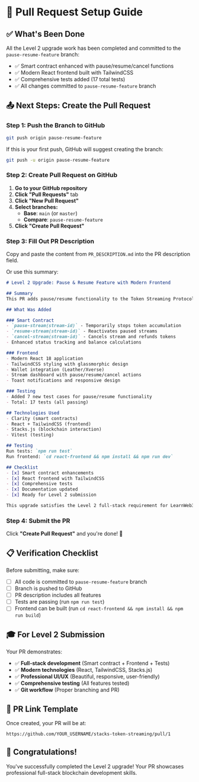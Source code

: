 # 🚀 Pull Request Setup Guide

## ✅ What's Been Done

All the Level 2 upgrade work has been completed and committed to the `pause-resume-feature` branch:

- ✅ Smart contract enhanced with pause/resume/cancel functions
- ✅ Modern React frontend built with TailwindCSS
- ✅ Comprehensive tests added (17 total tests)
- ✅ All changes committed to `pause-resume-feature` branch

## 📤 Next Steps: Create the Pull Request

### Step 1: Push the Branch to GitHub

```bash
git push origin pause-resume-feature
```

If this is your first push, GitHub will suggest creating the branch:
```bash
git push -u origin pause-resume-feature
```

### Step 2: Create Pull Request on GitHub

1. **Go to your GitHub repository**
2. **Click "Pull Requests"** tab
3. **Click "New Pull Request"**
4. **Select branches:**
   - **Base**: `main` (or `master`)
   - **Compare**: `pause-resume-feature`
5. **Click "Create Pull Request"**

### Step 3: Fill Out PR Description

Copy and paste the content from `PR_DESCRIPTION.md` into the PR description field.

Or use this summary:

```markdown
# Level 2 Upgrade: Pause & Resume Feature with Modern Frontend

## Summary
This PR adds pause/resume functionality to the Token Streaming Protocol along with a modern React + TailwindCSS frontend, demonstrating full-stack blockchain development.

## What Was Added

### Smart Contract
- `pause-stream(stream-id)` - Temporarily stops token accumulation
- `resume-stream(stream-id)` - Reactivates paused streams
- `cancel-stream(stream-id)` - Cancels stream and refunds tokens
- Enhanced status tracking and balance calculations

### Frontend
- Modern React 18 application
- TailwindCSS styling with glassmorphic design
- Wallet integration (Leather/Xverse)
- Stream dashboard with pause/resume/cancel actions
- Toast notifications and responsive design

### Testing
- Added 7 new test cases for pause/resume functionality
- Total: 17 tests (all passing)

## Technologies Used
- Clarity (smart contracts)
- React + TailwindCSS (frontend)
- Stacks.js (blockchain interaction)
- Vitest (testing)

## Testing
Run tests: `npm run test`
Run frontend: `cd react-frontend && npm install && npm run dev`

## Checklist
- [x] Smart contract enhancements
- [x] React frontend with TailwindCSS
- [x] Comprehensive tests
- [x] Documentation updated
- [x] Ready for Level 2 submission

This upgrade satisfies the Level 2 full-stack requirement for LearnWeb3 Stacks Developer Degree.
```

### Step 4: Submit the PR

Click **"Create Pull Request"** and you're done! 🎉

## 📋 Verification Checklist

Before submitting, make sure:

- [ ] All code is committed to `pause-resume-feature` branch
- [ ] Branch is pushed to GitHub
- [ ] PR description includes all features
- [ ] Tests are passing (run `npm run test`)
- [ ] Frontend can be built (run `cd react-frontend && npm install && npm run build`)

## 🎓 For Level 2 Submission

Your PR demonstrates:
- ✅ **Full-stack development** (Smart contract + Frontend + Tests)
- ✅ **Modern technologies** (React, TailwindCSS, Stacks.js)
- ✅ **Professional UI/UX** (Beautiful, responsive, user-friendly)
- ✅ **Comprehensive testing** (All features tested)
- ✅ **Git workflow** (Proper branching and PR)

## 📝 PR Link Template

Once created, your PR will be at:
```
https://github.com/YOUR_USERNAME/stacks-token-streaming/pull/1
```

## 🎉 Congratulations!

You've successfully completed the Level 2 upgrade! Your PR showcases professional full-stack blockchain development skills.
